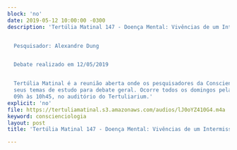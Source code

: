 ```yaml
---
block: 'no'
date: 2019-05-12 10:00:00 -0300
description: 'Tertúlia Matinal 147 - Doença Mental: Vivências de um Intermissivista


  Pesquisador: Alexandre Dung


  Debate realizado em 12/05/2019


  Tertúlia Matinal é a reunião aberta onde os pesquisadores da Conscienciologia apresentam
  seus temas de estudo para debate geral. Ocorre todos os domingos pela manhã, das
  09h às 10h45, no auditório do Tertuliarium.'
explicit: 'no'
file: https://tertuliamatinal.s3.amazonaws.com/audios/lJ0oYZ410G4.m4a
keyword: conscienciologia
layout: post
title: 'Tertúlia Matinal 147 - Doença Mental: Vivências de um Intermissivista'

---
```

